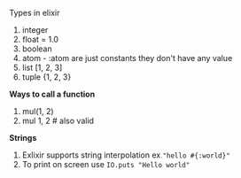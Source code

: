 Types in elixir
1. integer
2. float = 1.0
3. boolean
4. atom - :atom are just constants they don't have any value
5. list [1, 2, 3]
6. tuple {1, 2, 3}

__Ways to call a function__  
1. mul(1, 2)
2. mul 1, 2 # also valid

__Strings__
1. Exlixir supports string interpolation ex ```"hello #{:world}"```
2. To print on screen use ```IO.puts "Hello world"```
